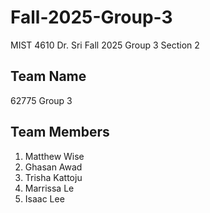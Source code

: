 # Fall-2025-Group-3
MIST 4610 Dr. Sri Fall 2025 Group 3 Section 2

## Team Name
62775 Group 3

## Team Members
1. Matthew Wise
2. Ghasan Awad
3. Trisha Kattoju
4. Marrissa Le
5. Isaac Lee
